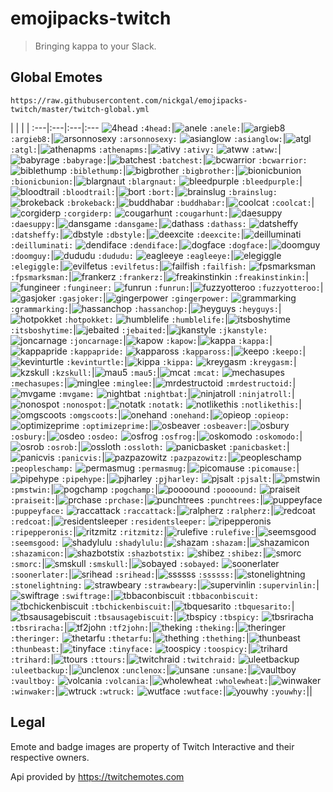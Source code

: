 # emojipacks-twitch
> Bringing kappa to your Slack.

## Global Emotes
`https://raw.githubusercontent.com/nickgal/emojipacks-twitch/master/twitch-global.yml`

 | | | |
:---|:---|:---|:---
![4head](https://static-cdn.jtvnw.net/emoticons/v1/354/1.0) `:4head:`|![anele](https://static-cdn.jtvnw.net/emoticons/v1/3792/1.0) `:anele:`|![argieb8](https://static-cdn.jtvnw.net/emoticons/v1/51838/1.0) `:argieb8:`|![arsonnosexy](https://static-cdn.jtvnw.net/emoticons/v1/50/1.0) `:arsonnosexy:`
![asianglow](https://static-cdn.jtvnw.net/emoticons/v1/74/1.0) `:asianglow:`|![atgl](https://static-cdn.jtvnw.net/emoticons/v1/9809/1.0) `:atgl:`|![athenapms](https://static-cdn.jtvnw.net/emoticons/v1/32035/1.0) `:athenapms:`|![ativy](https://static-cdn.jtvnw.net/emoticons/v1/9800/1.0) `:ativy:`
![atww](https://static-cdn.jtvnw.net/emoticons/v1/9801/1.0) `:atww:`|![babyrage](https://static-cdn.jtvnw.net/emoticons/v1/22639/1.0) `:babyrage:`|![batchest](https://static-cdn.jtvnw.net/emoticons/v1/1905/1.0) `:batchest:`|![bcwarrior](https://static-cdn.jtvnw.net/emoticons/v1/30/1.0) `:bcwarrior:`
![biblethump](https://static-cdn.jtvnw.net/emoticons/v1/86/1.0) `:biblethump:`|![bigbrother](https://static-cdn.jtvnw.net/emoticons/v1/1904/1.0) `:bigbrother:`|![bionicbunion](https://static-cdn.jtvnw.net/emoticons/v1/24/1.0) `:bionicbunion:`|![blargnaut](https://static-cdn.jtvnw.net/emoticons/v1/38/1.0) `:blargnaut:`
![bleedpurple](https://static-cdn.jtvnw.net/emoticons/v1/62835/1.0) `:bleedpurple:`|![bloodtrail](https://static-cdn.jtvnw.net/emoticons/v1/69/1.0) `:bloodtrail:`|![bort](https://static-cdn.jtvnw.net/emoticons/v1/243/1.0) `:bort:`|![brainslug](https://static-cdn.jtvnw.net/emoticons/v1/881/1.0) `:brainslug:`
![brokeback](https://static-cdn.jtvnw.net/emoticons/v1/4057/1.0) `:brokeback:`|![buddhabar](https://static-cdn.jtvnw.net/emoticons/v1/27602/1.0) `:buddhabar:`|![coolcat](https://static-cdn.jtvnw.net/emoticons/v1/58127/1.0) `:coolcat:`|![corgiderp](https://static-cdn.jtvnw.net/emoticons/v1/49106/1.0) `:corgiderp:`
![cougarhunt](https://static-cdn.jtvnw.net/emoticons/v1/21/1.0) `:cougarhunt:`|![daesuppy](https://static-cdn.jtvnw.net/emoticons/v1/973/1.0) `:daesuppy:`|![dansgame](https://static-cdn.jtvnw.net/emoticons/v1/33/1.0) `:dansgame:`|![dathass](https://static-cdn.jtvnw.net/emoticons/v1/20225/1.0) `:dathass:`
![datsheffy](https://static-cdn.jtvnw.net/emoticons/v1/170/1.0) `:datsheffy:`|![dbstyle](https://static-cdn.jtvnw.net/emoticons/v1/73/1.0) `:dbstyle:`|![deexcite](https://static-cdn.jtvnw.net/emoticons/v1/46249/1.0) `:deexcite:`|![deilluminati](https://static-cdn.jtvnw.net/emoticons/v1/46248/1.0) `:deilluminati:`
![dendiface](https://static-cdn.jtvnw.net/emoticons/v1/58135/1.0) `:dendiface:`|![dogface](https://static-cdn.jtvnw.net/emoticons/v1/1903/1.0) `:dogface:`|![doomguy](https://static-cdn.jtvnw.net/emoticons/v1/54089/1.0) `:doomguy:`|![dududu](https://static-cdn.jtvnw.net/emoticons/v1/62834/1.0) `:dududu:`
![eagleeye](https://static-cdn.jtvnw.net/emoticons/v1/20/1.0) `:eagleeye:`|![elegiggle](https://static-cdn.jtvnw.net/emoticons/v1/4339/1.0) `:elegiggle:`|![evilfetus](https://static-cdn.jtvnw.net/emoticons/v1/72/1.0) `:evilfetus:`|![failfish](https://static-cdn.jtvnw.net/emoticons/v1/360/1.0) `:failfish:`
![fpsmarksman](https://static-cdn.jtvnw.net/emoticons/v1/42/1.0) `:fpsmarksman:`|![frankerz](https://static-cdn.jtvnw.net/emoticons/v1/65/1.0) `:frankerz:`|![freakinstinkin](https://static-cdn.jtvnw.net/emoticons/v1/39/1.0) `:freakinstinkin:`|![fungineer](https://static-cdn.jtvnw.net/emoticons/v1/244/1.0) `:fungineer:`
![funrun](https://static-cdn.jtvnw.net/emoticons/v1/48/1.0) `:funrun:`|![fuzzyotteroo](https://static-cdn.jtvnw.net/emoticons/v1/168/1.0) `:fuzzyotteroo:`|![gasjoker](https://static-cdn.jtvnw.net/emoticons/v1/9802/1.0) `:gasjoker:`|![gingerpower](https://static-cdn.jtvnw.net/emoticons/v1/32/1.0) `:gingerpower:`
![grammarking](https://static-cdn.jtvnw.net/emoticons/v1/3632/1.0) `:grammarking:`|![hassanchop](https://static-cdn.jtvnw.net/emoticons/v1/68/1.0) `:hassanchop:`|![heyguys](https://static-cdn.jtvnw.net/emoticons/v1/30259/1.0) `:heyguys:`|![hotpokket](https://static-cdn.jtvnw.net/emoticons/v1/357/1.0) `:hotpokket:`
![humblelife](https://static-cdn.jtvnw.net/emoticons/v1/46881/1.0) `:humblelife:`|![itsboshytime](https://static-cdn.jtvnw.net/emoticons/v1/169/1.0) `:itsboshytime:`|![jebaited](https://static-cdn.jtvnw.net/emoticons/v1/90/1.0) `:jebaited:`|![jkanstyle](https://static-cdn.jtvnw.net/emoticons/v1/15/1.0) `:jkanstyle:`
![joncarnage](https://static-cdn.jtvnw.net/emoticons/v1/26/1.0) `:joncarnage:`|![kapow](https://static-cdn.jtvnw.net/emoticons/v1/9803/1.0) `:kapow:`|![kappa](https://static-cdn.jtvnw.net/emoticons/v1/25/1.0) `:kappa:`|![kappapride](https://static-cdn.jtvnw.net/emoticons/v1/55338/1.0) `:kappapride:`
![kappaross](https://static-cdn.jtvnw.net/emoticons/v1/70433/1.0) `:kappaross:`|![keepo](https://static-cdn.jtvnw.net/emoticons/v1/1902/1.0) `:keepo:`|![kevinturtle](https://static-cdn.jtvnw.net/emoticons/v1/40/1.0) `:kevinturtle:`|![kippa](https://static-cdn.jtvnw.net/emoticons/v1/1901/1.0) `:kippa:`
![kreygasm](https://static-cdn.jtvnw.net/emoticons/v1/41/1.0) `:kreygasm:`|![kzskull](https://static-cdn.jtvnw.net/emoticons/v1/5253/1.0) `:kzskull:`|![mau5](https://static-cdn.jtvnw.net/emoticons/v1/30134/1.0) `:mau5:`|![mcat](https://static-cdn.jtvnw.net/emoticons/v1/35063/1.0) `:mcat:`
![mechasupes](https://static-cdn.jtvnw.net/emoticons/v1/9804/1.0) `:mechasupes:`|![minglee](https://static-cdn.jtvnw.net/emoticons/v1/68856/1.0) `:minglee:`|![mrdestructoid](https://static-cdn.jtvnw.net/emoticons/v1/28/1.0) `:mrdestructoid:`|![mvgame](https://static-cdn.jtvnw.net/emoticons/v1/29/1.0) `:mvgame:`
![nightbat](https://static-cdn.jtvnw.net/emoticons/v1/9805/1.0) `:nightbat:`|![ninjatroll](https://static-cdn.jtvnw.net/emoticons/v1/45/1.0) `:ninjatroll:`|![nonospot](https://static-cdn.jtvnw.net/emoticons/v1/44/1.0) `:nonospot:`|![notatk](https://static-cdn.jtvnw.net/emoticons/v1/34875/1.0) `:notatk:`
![notlikethis](https://static-cdn.jtvnw.net/emoticons/v1/58765/1.0) `:notlikethis:`|![omgscoots](https://static-cdn.jtvnw.net/emoticons/v1/91/1.0) `:omgscoots:`|![onehand](https://static-cdn.jtvnw.net/emoticons/v1/66/1.0) `:onehand:`|![opieop](https://static-cdn.jtvnw.net/emoticons/v1/356/1.0) `:opieop:`
![optimizeprime](https://static-cdn.jtvnw.net/emoticons/v1/16/1.0) `:optimizeprime:`|![osbeaver](https://static-cdn.jtvnw.net/emoticons/v1/47005/1.0) `:osbeaver:`|![osbury](https://static-cdn.jtvnw.net/emoticons/v1/47420/1.0) `:osbury:`|![osdeo](https://static-cdn.jtvnw.net/emoticons/v1/47007/1.0) `:osdeo:`
![osfrog](https://static-cdn.jtvnw.net/emoticons/v1/47008/1.0) `:osfrog:`|![oskomodo](https://static-cdn.jtvnw.net/emoticons/v1/47010/1.0) `:oskomodo:`|![osrob](https://static-cdn.jtvnw.net/emoticons/v1/47302/1.0) `:osrob:`|![ossloth](https://static-cdn.jtvnw.net/emoticons/v1/47011/1.0) `:ossloth:`
![panicbasket](https://static-cdn.jtvnw.net/emoticons/v1/22998/1.0) `:panicbasket:`|![panicvis](https://static-cdn.jtvnw.net/emoticons/v1/3668/1.0) `:panicvis:`|![pazpazowitz](https://static-cdn.jtvnw.net/emoticons/v1/19/1.0) `:pazpazowitz:`|![peopleschamp](https://static-cdn.jtvnw.net/emoticons/v1/3412/1.0) `:peopleschamp:`
![permasmug](https://static-cdn.jtvnw.net/emoticons/v1/27509/1.0) `:permasmug:`|![picomause](https://static-cdn.jtvnw.net/emoticons/v1/27/1.0) `:picomause:`|![pipehype](https://static-cdn.jtvnw.net/emoticons/v1/4240/1.0) `:pipehype:`|![pjharley](https://static-cdn.jtvnw.net/emoticons/v1/9808/1.0) `:pjharley:`
![pjsalt](https://static-cdn.jtvnw.net/emoticons/v1/36/1.0) `:pjsalt:`|![pmstwin](https://static-cdn.jtvnw.net/emoticons/v1/92/1.0) `:pmstwin:`|![pogchamp](https://static-cdn.jtvnw.net/emoticons/v1/88/1.0) `:pogchamp:`|![poooound](https://static-cdn.jtvnw.net/emoticons/v1/358/1.0) `:poooound:`
![praiseit](https://static-cdn.jtvnw.net/emoticons/v1/38586/1.0) `:praiseit:`|![prchase](https://static-cdn.jtvnw.net/emoticons/v1/28328/1.0) `:prchase:`|![punchtrees](https://static-cdn.jtvnw.net/emoticons/v1/47/1.0) `:punchtrees:`|![puppeyface](https://static-cdn.jtvnw.net/emoticons/v1/58136/1.0) `:puppeyface:`
![raccattack](https://static-cdn.jtvnw.net/emoticons/v1/27679/1.0) `:raccattack:`|![ralpherz](https://static-cdn.jtvnw.net/emoticons/v1/1900/1.0) `:ralpherz:`|![redcoat](https://static-cdn.jtvnw.net/emoticons/v1/22/1.0) `:redcoat:`|![residentsleeper](https://static-cdn.jtvnw.net/emoticons/v1/245/1.0) `:residentsleeper:`
![ripepperonis](https://static-cdn.jtvnw.net/emoticons/v1/62833/1.0) `:ripepperonis:`|![ritzmitz](https://static-cdn.jtvnw.net/emoticons/v1/4338/1.0) `:ritzmitz:`|![rulefive](https://static-cdn.jtvnw.net/emoticons/v1/361/1.0) `:rulefive:`|![seemsgood](https://static-cdn.jtvnw.net/emoticons/v1/64138/1.0) `:seemsgood:`
![shadylulu](https://static-cdn.jtvnw.net/emoticons/v1/52492/1.0) `:shadylulu:`|![shazam](https://static-cdn.jtvnw.net/emoticons/v1/9807/1.0) `:shazam:`|![shazamicon](https://static-cdn.jtvnw.net/emoticons/v1/9806/1.0) `:shazamicon:`|![shazbotstix](https://static-cdn.jtvnw.net/emoticons/v1/87/1.0) `:shazbotstix:`
![shibez](https://static-cdn.jtvnw.net/emoticons/v1/27903/1.0) `:shibez:`|![smorc](https://static-cdn.jtvnw.net/emoticons/v1/52/1.0) `:smorc:`|![smskull](https://static-cdn.jtvnw.net/emoticons/v1/51/1.0) `:smskull:`|![sobayed](https://static-cdn.jtvnw.net/emoticons/v1/1906/1.0) `:sobayed:`
![soonerlater](https://static-cdn.jtvnw.net/emoticons/v1/355/1.0) `:soonerlater:`|![srihead](https://static-cdn.jtvnw.net/emoticons/v1/14706/1.0) `:srihead:`|![ssssss](https://static-cdn.jtvnw.net/emoticons/v1/46/1.0) `:ssssss:`|![stonelightning](https://static-cdn.jtvnw.net/emoticons/v1/17/1.0) `:stonelightning:`
![strawbeary](https://static-cdn.jtvnw.net/emoticons/v1/37/1.0) `:strawbeary:`|![supervinlin](https://static-cdn.jtvnw.net/emoticons/v1/31/1.0) `:supervinlin:`|![swiftrage](https://static-cdn.jtvnw.net/emoticons/v1/34/1.0) `:swiftrage:`|![tbbaconbiscuit](https://static-cdn.jtvnw.net/emoticons/v1/44499/1.0) `:tbbaconbiscuit:`
![tbchickenbiscuit](https://static-cdn.jtvnw.net/emoticons/v1/56879/1.0) `:tbchickenbiscuit:`|![tbquesarito](https://static-cdn.jtvnw.net/emoticons/v1/56883/1.0) `:tbquesarito:`|![tbsausagebiscuit](https://static-cdn.jtvnw.net/emoticons/v1/56881/1.0) `:tbsausagebiscuit:`|![tbspicy](https://static-cdn.jtvnw.net/emoticons/v1/56882/1.0) `:tbspicy:`
![tbsriracha](https://static-cdn.jtvnw.net/emoticons/v1/56880/1.0) `:tbsriracha:`|![tf2john](https://static-cdn.jtvnw.net/emoticons/v1/1899/1.0) `:tf2john:`|![theking](https://static-cdn.jtvnw.net/emoticons/v1/50901/1.0) `:theking:`|![theringer](https://static-cdn.jtvnw.net/emoticons/v1/18/1.0) `:theringer:`
![thetarfu](https://static-cdn.jtvnw.net/emoticons/v1/70/1.0) `:thetarfu:`|![thething](https://static-cdn.jtvnw.net/emoticons/v1/7427/1.0) `:thething:`|![thunbeast](https://static-cdn.jtvnw.net/emoticons/v1/1898/1.0) `:thunbeast:`|![tinyface](https://static-cdn.jtvnw.net/emoticons/v1/67/1.0) `:tinyface:`
![toospicy](https://static-cdn.jtvnw.net/emoticons/v1/359/1.0) `:toospicy:`|![trihard](https://static-cdn.jtvnw.net/emoticons/v1/171/1.0) `:trihard:`|![ttours](https://static-cdn.jtvnw.net/emoticons/v1/38436/1.0) `:ttours:`|![twitchraid](https://static-cdn.jtvnw.net/emoticons/v1/62836/1.0) `:twitchraid:`
![uleetbackup](https://static-cdn.jtvnw.net/emoticons/v1/49/1.0) `:uleetbackup:`|![unclenox](https://static-cdn.jtvnw.net/emoticons/v1/3666/1.0) `:unclenox:`|![unsane](https://static-cdn.jtvnw.net/emoticons/v1/71/1.0) `:unsane:`|![vaultboy](https://static-cdn.jtvnw.net/emoticons/v1/54090/1.0) `:vaultboy:`
![volcania](https://static-cdn.jtvnw.net/emoticons/v1/166/1.0) `:volcania:`|![wholewheat](https://static-cdn.jtvnw.net/emoticons/v1/1896/1.0) `:wholewheat:`|![winwaker](https://static-cdn.jtvnw.net/emoticons/v1/167/1.0) `:winwaker:`|![wtruck](https://static-cdn.jtvnw.net/emoticons/v1/1897/1.0) `:wtruck:`
![wutface](https://static-cdn.jtvnw.net/emoticons/v1/28087/1.0) `:wutface:`|![youwhy](https://static-cdn.jtvnw.net/emoticons/v1/4337/1.0) `:youwhy:`||

## Legal
Emote and badge images are property of Twitch Interactive and their respective owners.

Api provided by https://twitchemotes.com
